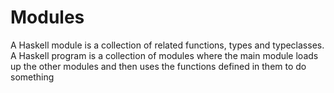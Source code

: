 # Modules

A Haskell module is a collection of related functions, types and typeclasses.
A Haskell program is a collection of modules where the main module loads up the other modules and then
uses the functions defined in them to do something
